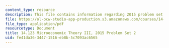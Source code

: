 ```yaml
---
content_type: resource
description: This file contains information regarding 2015 problem set 2.
file: https://ol-ocw-studio-app-production.s3.amazonaws.com/courses/14-123-microeconomic-theory-iii-spring-2015/fe41da3634471516eb8b5c7093ac6565_MIT14_123S15_PSet_2_15.pdf
file_type: application/pdf
resourcetype: Document
title: 14.123 Microeconomic Theory III, 2015 Problem Set 2
uid: fe41da36-3447-1516-eb8b-5c7093ac6565
---
```

